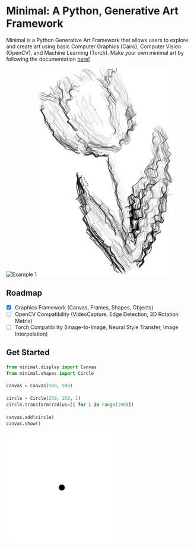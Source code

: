 # Minimal: A Python, Generative Art Framework

Minimal is a Python Generative Art Framework that allows users to explore and create art using basic Computer Graphics (Cairo), Computer Vision (OpenCV), and Machine Learning (Torch). Make your own minimal art by following the documentation [here!](https://minimal-art.readthedocs.io/en/latest/)

![Example 1](./examples/snake.gif)
![Example 2](./examples/tulip.png)

## Roadmap
- [X] Graphics Framework (Canvas, Frames, Shapes, Objects)
- [ ] OpenCV Compatibility (VideoCapture, Edge Detection, 3D Rotation Matrix)
- [ ] Torch Compatibility (Image-to-Image, Neural Style Transfer, Image Interpolation)

## Get Started
```python
from minimal.display import Canvas
from minimal.shapes import Circle

canvas = Canvas(500, 500)

circle = Circle(250, 250, 1)
circle.transform(radius=[i for i in range(100)])

canvas.add(circle)
canvas.show()
```
![Example 3](./examples/get_started.gif)
